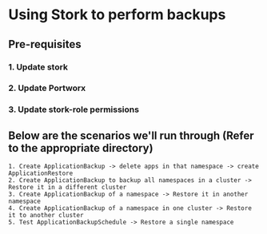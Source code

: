 # Using Stork to perform backups

## Pre-requisites

### 1. Update stork

### 2. Update Portworx

### 3. Update stork-role permissions


## Below are the scenarios we'll run through (Refer to the appropriate directory)
```
1. Create ApplicationBackup -> delete apps in that namespace -> create ApplicationRestore
2. Create ApplicationBackup to backup all namespaces in a cluster -> Restore it in a different cluster
3. Create ApplicationBackup of a namespace -> Restore it in another namespace
4. Create ApplicationBackup of a namespace in one cluster -> Restore it to another cluster
5. Test ApplicationBackupSchedule -> Restore a single namespace
```